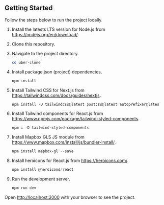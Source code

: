 ## Getting Started

Follow the steps below to run the project locally.

1. Install the latests LTS version for Node.js from https://nodejs.org/en/download/.
2. Clone this repository.
3. Navigate to the project directory.

	```powershell
	cd uber-clone
	``` 
4. Install package.json (project) dependencies.

	```powershell
	npm install
	```
	
5. Install Tailwind CSS for Next.js from https://tailwindcss.com/docs/guides/nextjs.

	```powershell
	npm install -D tailwindcss@latest postcss@latest autoprefixer@latest
	```
	
6. Install Tailwind components for React.js from https://www.npmjs.com/package/tailwind-styled-components.

	```powershell
	npm i -D tailwind-styled-components
	```
	
7. Install Mapbox GLS JS module from https://www.mapbox.com/install/js/bundler-install/.

	```powershell
	npm install mapbox-gl --save
	```
	
8. Install heroicons for React.js from https://heroicons.com/.

	```powershell
	npm install @heroicons/react
	```
	
9. Run the development server.

	```powershell
	npm run dev
	```
	
Open [http://localhost:3000](http://localhost:3000) with your browser to see the project.